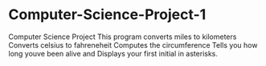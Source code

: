 # Computer-Science-Project-1
Computer Science Project
This program converts miles to kilometers
Converts celsius to fahreneheit
Computes the circumference
Tells you how long youve been alive
and Displays your first initial in asterisks.
